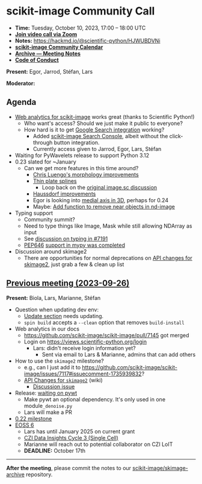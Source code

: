 # scikit-image Community Call

- **Time:** Tuesday, October 10, 2023, 17:00 – 18:00 UTC
- **[Join video call via Zoom](https://us06web.zoom.us/j/88060567580?pwd=THRpaWFnSFNwK0Fycy9FVk5RYnV5UT09)**
- **Notes:** https://hackmd.io/@scientific-python/HJWUBDVNi
- **[scikit-image Community Calendar](https://scientific-python.org/calendars/skimage.ics)**
- **[Archive — Meeting Notes](https://github.com/scikit-image/meeting-notes)**
- **[Code of Conduct](https://scikit-image.org/docs/stable/conduct/code_of_conduct.html)**

**Present:** Egor, Jarrod, Stéfan, Lars

**Moderator:**

## Agenda

- [Web analytics for scikit-image](https://views.scientific-python.org/scikit-image.org) works great (thanks to Scientific Python!)
  - Who want's access? Should we just make it public to everyone?
  - How hard is it to get [Google Search integration](https://plausible.io/docs/self-hosting-configuration#google-search-integration) working?
    - Added [scikit-image Search Console](https://search.google.com/search-console/users?resource_id=sc-domain%3Ascikit-image.org), albeit without the click-through button integration. 
    - Currently access given to Jarrod, Egor, Lars, Stéfan
- Waiting for PyWavelets release to support Python 3.12
- 0.23 slated for ~January
	- Can we get more features in this time around?
		- [Chris Luengo's morphology improvements](https://github.com/scikit-image/scikit-image/pull/6695)
		- [Thin plate splines](https://github.com/scikit-image/scikit-image/pull/7040)
			- Loop back on the [original image.sc discussion](https://forum.image.sc/t/equivalent-for-matlabs-piecewiselineartransformation2d/51035)
		- [Haussdorf improvements](https://github.com/scikit-image/scikit-image/pull/6914)
		- Egor is looking into [medial axis in 3D](https://github.com/scikit-image/scikit-image/issues/4105), perhaps for 0.24
		- Maybe: [Add function to remove near objects in nd-image](https://github.com/scikit-image/scikit-image/pull/4165)
- Typing support
	- Community summit?
	- Need to type things like Image, Mask while still allowing NDArray as input
	- See [discussion on typing in #7191](https://github.com/scikit-image/scikit-image/pull/7191#issuecomment-1769725099)
	- [PEP646](https://peps.python.org/pep-0646/) [support in mypy was completed](https://github.com/python/mypy/pull/16242)
- Discussion around skimage2
  - There are opportunities for normal deprecations on [API changes for skimage2](https://github.com/scikit-image/scikit-image/wiki/API-changes-for-skimage2), just grab a few & clean up list


## [Previous meeting (2023-09-26)](https://github.com/scikit-image/skimage-archive/pull/50)

**Present:** Biola, Lars, Marianne, Stéfan

- Question when updating dev env:
    - [Update section](https://scikit-image.org/docs/stable/user_guide/install.html#updating-the-installation) needs updating.
    - `spin build` accepts a `--clean` option that removes `build-install`
- Web analytics in our docs
  - https://github.com/scikit-image/scikit-image/pull/7145 got merged
  - Login on https://views.scientific-python.org/login
    - Lars: didn't receive login information yet?
    	- Sent via email to Lars & Marianne, admins that can add others
- How to use the `skimage2` milestone?
    - e.g., can I just add it to https://github.com/scikit-image/scikit-image/issues/7117#issuecomment-1735939832?
  - [API Changes for `skimage2`](https://github.com/scikit-image/scikit-image/wiki/API-changes-for-skimage2) (wiki)
    - [Discussion issue](https://github.com/scikit-image/scikit-image/issues/5439)
- Release: [waiting on pywt](https://github.com/PyWavelets/pywt/pull/687#issuecomment-1735511302)
  - Make pywt an optional dependency. It's only used in one module`_denoise.py`
  - Lars will make a PR
- [0.22 milestone](https://github.com/scikit-image/scikit-image/milestone/25)
- [EOSS 6](https://chanzuckerberg.com/rfa/essential-open-source-software-for-science/)
  - Lars has until January 2025 on current grant
  - [CZI Data Insights Cycle 3 (Single Cell)](https://chanzuckerberg.com/rfa/single-cell-data-insights/)
  - Marianne will reach out to potential collaborator on CZI LoIT
  - **DEADLINE:** October 17th


-------------------------------------------------

**After the meeting**, please commit the notes to our [scikit-image/skimage-archive](https://github.com/scikit-image/skimage-archive) repository.
